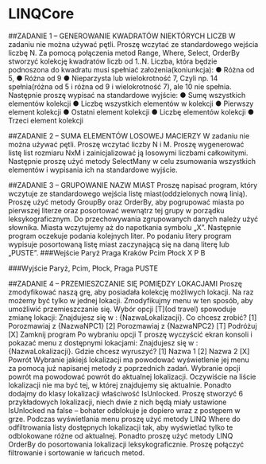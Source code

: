 # LINQCore

##ZADANIE 1 – GENEROWANIE KWADRATÓW NIEKTÓRYCH LICZB
W zadaniu nie można używać pętli. Proszę wczytać ze standardowego wejścia liczbę N. Za pomocą
połączenia metod Range, Where, Select, OrderBy stworzyć kolekcję kwadratów liczb od 1..N. Liczba,
która będzie podnoszona do kwadratu musi spełniać założenia(koniunkcja):
● Różna od 5,
● Różna od 9
● Nieparzysta lub wielokrotność 7,
Czyli np. 14 spełnia(różna od 5 i różna od 9 i wielokrotność 7), ale 10 nie spełnia.
Następnie proszę wypisać na standardowe wyjście:
● Sumę wszystkich elementów kolekcji
● Liczbę wszystkich elementów w kolekcji
● Pierwszy element kolekcji
● Ostatni element kolekcji
● Liczbę elementów kolekcji
● Trzeci element kolekcji

##ZADANIE 2 – SUMA ELEMENTÓW LOSOWEJ MACIERZY
W zadaniu nie można używać pętli. Proszę wczytać liczby N i M. Proszę wygenerować listę list
rozmiaru NxM i zainicjalizować ją losowymi liczbami całkowitymi. Następnie proszę użyć metody
SelectMany w celu zsumowania wszystkich elementów i wypisania ich na standardowe wyjście.

##ZADANIE 3 – GRUPOWANIE NAZW MIAST
Proszę napisać program, który wczytuje ze standardowego wejścia listę miast(oddzielonych nową
linią). Proszę użyć metody GroupBy oraz OrderBy, aby pogrupować miasta po pierwszej literze
oraz posortować wewnątrz tej grupy w porządku leksykograficznym. Do przechowywania
zgrupowanych danych należy użyć słownika. Miasta wczytujemy aż do napotkania symbolu „X”.
Następnie program oczekuje podania kolejnych liter. Po podaniu litery program wypisuje
posortowaną listę miast zaczynającą się na daną literę lub „PUSTE”.
###Wejście 
Paryż
Praga
Kraków
Pcim
Płock
X
P
B

###Wyjście
Paryż, Pcim, Płock, Praga
PUSTE


##ZADANIE 4 – PRZEMIESZCZANIE SIĘ POMIĘDZY LOKACJAMI
Proszę zmodyfikować naszą grę, aby posiadała kolekcję możliwych lokacji. Na raz możemy być tylko
w jednej lokacji. Zmodyfikujmy menu w ten sposób, aby umożliwić przemieszczanie się. Wybór opcji
[T](od travel) spowoduje zmianę lokacji:
Znajdujesz się w : {NazwaLokalizacji}. Co chcesz zrobić?
[1] Porozmawiaj z {NazwaNPC1}
[2] Porozmawiaj z {NazwaNPC2}
[T] Podróżuj
[X] Zamknij program
Po wybraniu opcji T proszę wyczyścić ekran konsoli i pokazać menu z dostępnymi lokacjami:
Znajdujesz się w : {NazwaLokalizacji}. Gdzie chcesz wyruszyć?
[1] Nazwa 1
[2] Nazwa 2
[X] Powrót
Wybranie jakiejś lokalizacji ma powodować wyświetlenie jej menu za pomocą już napisanej metody
z poprzednich zadań.
Wybranie opcji powrót ma powodować powrót do aktualnej lokalizacji.
Oczywiście na liście lokalizacji nie ma być tej, w której znajdujemy się aktualnie. Ponadto dodajmy
do klasy lokalizacji właściwość IsUnlocked. Proszę stworzyć 6 przykładowych lokalizacji, niech
dwie z nich będą miały ustawione IsUnlocked na false – bohater odblokuje je dopiero wraz z
postępem w grze.
Podczas wyświetlania menu proszę użyć metody LINQ Where do odfiltrowania listy dostępnych
lokalizacji tak, aby wyświetlać tylko te odblokowane różne od aktualnej. Ponadto proszę użyć
metody LINQ OrderBy do posortowania lokalizacji leksykograficznie.
Proszę połączyć filtrowanie i sortowanie w łańcuch metod.
